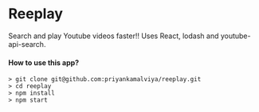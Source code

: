 # Reeplay

Search and play Youtube videos faster!! Uses React, lodash and youtube-api-search.


#### How to use this app?


```
> git clone git@github.com:priyankamalviya/reeplay.git
> cd reeplay
> npm install
> npm start
```
